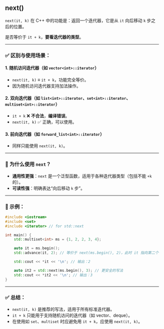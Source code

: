 ## next()
`next(it, k)` 在 C++ 中的功能是：返回一个迭代器，它是从 `it` 向后移动 `k` 步之后的位置。

是否等价于 `it + k`，**要看迭代器的类型**。

---

### ✅ **区别与使用场景：**

#### 1. **随机访问迭代器（如 `vector<int>::iterator`）**

* `next(it, k)` ≡ `it + k`，功能完全等价。
* 因为随机访问迭代器支持加法操作。

#### 2. **双向迭代器（如 `list<int>::iterator`、`set<int>::iterator`、`multiset<int>::iterator`）**

* `it + k` ❌ **不合法**，**编译错误**。
* `next(it, k)` ✅ 正确，可以使用。

#### 3. **前向迭代器（如 `forward_list<int>::iterator`）**

* 同样只能使用 `next(it, k)`。

---

### 🧠 **为什么使用 `next`？**

* **通用性更强**：`next` 是一个泛型函数，适用于各种迭代器类型（包括不能 `+k` 的）。
* **可读性强**：明确表达“向后移动 `k` 步”。

---

### 📌 示例：

```cpp
#include <iostream>
#include <set>
#include <iterator> // for std::next

int main() {
    std::multiset<int> ms = {1, 2, 2, 3, 4};

    auto it = ms.begin();
    std::advance(it, 2); // 等价于 next(ms.begin(), 2)，此时 it 指向第二个 2

    std::cout << *it << '\n'; // 输出：2

    auto it2 = std::next(ms.begin(), 3); // 更安全的写法
    std::cout << *it2 << '\n'; // 输出：3
}
```

---

### ✅ 总结：

* `next(it, k)` 是推荐的写法，适用于所有标准迭代器。
* `it + k` 只能用于支持随机访问的迭代器（如 vector、deque）。
* 在使用如 `set`、`multiset` 时应避免用 `it + k`，应使用 `next(it, k)`。
